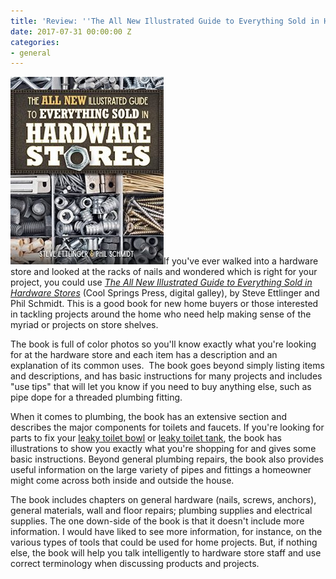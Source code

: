 ```yaml
---
title: 'Review: ''The All New Illustrated Guide to Everything Sold in Hardware Stores'''
date: 2017-07-31 00:00:00 Z
categories:
- general
---
```


![Review of The All New Illustrated Guide to Everything Sold in Hardware Stores](assets/images/61yflHqWLyL-245x300.jpg)If you've ever walked into a hardware store and looked at the racks of nails and wondered which is right for your project, you could use [_The All New Illustrated Guide to Everything Sold in Hardware Stores_](http://amzn.to/2vlV7cJ) (Cool Springs Press, digital galley), by Steve Ettlinger and Phil Schmidt. This is a good book for new home buyers or those interested in tackling projects around the home who need help making sense of the myriad or projects on store shelves.

The book is full of color photos so you'll know exactly what you're looking for at the hardware store and each item has a description and an explanation of its common uses.  The book goes beyond simply listing items and descriptions, and has basic instructions for many projects and includes "use tips" that will let you know if you need to buy anything else, such as pipe dope for a threaded plumbing fitting.

When it comes to plumbing, the book has an extensive section and describes the major components for toilets and faucets. If you're looking for parts to fix your [leaky toilet bowl](http://fixatoilet.com/leaky-toilet-bowl/) or [leaky toilet tank](http://fixatoilet.com/leaky-toilet-water-under-tank/), the book has illustrations to show you exactly what you're shopping for and gives some basic instructions. Beyond general plumbing repairs, the book also provides useful information on the large variety of pipes and fittings a homeowner might come across both inside and outside the house.

The book includes chapters on general hardware (nails, screws, anchors), general materials, wall and floor repairs; plumbing supplies and electrical supplies. The one down-side of the book is that it doesn't include more information. I would have liked to see more information, for instance, on the various types of tools that could be used for home projects. But, if nothing else, the book will help you talk intelligently to hardware store staff and use correct terminology when discussing products and projects.
